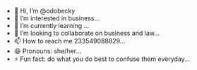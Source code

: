 - 👋 Hi, I’m @odobecky
- 👀 I’m interested in business...
- 🌱 I’m currently learning ...
- 💞️ I’m looking to collaborate on business and law...
- 📫 How to reach me 233549088829...
- 😄 Pronouns: she/her...
- ⚡ Fun fact: do what you do best to confuse them everyday...

<!---
odobecky/odobecky is a ✨ special ✨ repository because its `README.md` (this file) appears on your GitHub profile.
You can click the Preview link to take a look at your changes.
--->
